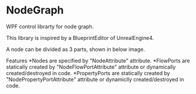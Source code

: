 # NodeGraph
WPF control librarty for node graph.

This library is inspired by a BlueprintEditor of UnrealEngine4.

A node can be divided as 3 parts, shown in below image.



Features
*Nodes are specified by "NodeAttribute" attribute.
*FlowPorts are statically created by "NodeFlowPortAttribute" attribute or dynamically created/destroyed in code.
*PropertyPorts are statically created by "NodePropertyPortAttribute" attribute or dynamiclly created/destroyed in code.


